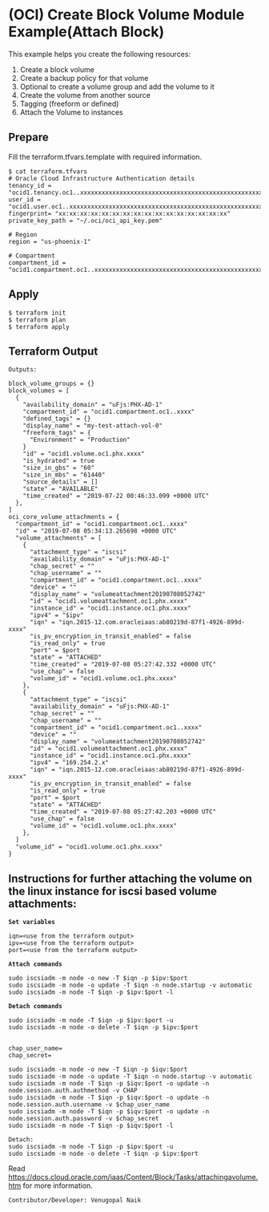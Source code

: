 # (OCI) Create Block Volume Module Example(Attach Block)

This example helps you create the following resources:
1. Create a block volume
2. Create a backup policy for that volume
3. Optional to create a volume group and add the volume to it
4. Create the volume from another source
5. Tagging (freeform or defined)
6. Attach the Volume to instances


## Prepare

Fill the terraform.tfvars.template with required information.

```
$ cat terraform.tfvars
# Oracle Cloud Infrastructure Authentication details
tenancy_id = "ocid1.tenancy.oc1..xxxxxxxxxxxxxxxxxxxxxxxxxxxxxxxxxxxxxxxxxxxxxxxxxxxxxxxxxxxx"
user_id = "ocid1.user.oc1..xxxxxxxxxxxxxxxxxxxxxxxxxxxxxxxxxxxxxxxxxxxxxxxxxxxxxxxxxxxx"
fingerprint= "xx:xx:xx:xx:xx:xx:xx:xx:xx:xx:xx:xx:xx:xx:xx:xx"
private_key_path = "~/.oci/oci_api_key.pem"

# Region
region = "us-phoenix-1"

# Compartment
compartment_id = "ocid1.compartment.oc1..xxxxxxxxxxxxxxxxxxxxxxxxxxxxxxxxxxxxxxxxxxxxxxxxxxxxxxxxxxxx"
```

## Apply

```
$ terraform init
$ terraform plan
$ terraform apply
```
## Terraform Output

```
Outputs:

block_volume_groups = {}
block_volumes = [
  {
    "availability_domain" = "uFjs:PHX-AD-1"
    "compartment_id" = "ocid1.compartment.oc1..xxxx"
    "defined_tags" = {}
    "display_name" = "my-test-attach-vol-0"
    "freeform_tags" = {
      "Environment" = "Production"
    }
    "id" = "ocid1.volume.oc1.phx.xxxx"
    "is_hydrated" = true
    "size_in_gbs" = "60"
    "size_in_mbs" = "61440"
    "source_details" = []
    "state" = "AVAILABLE"
    "time_created" = "2019-07-22 00:46:33.099 +0000 UTC"
  },
]
oci_core_volume_attachments = {
  "compartment_id" = "ocid1.compartment.oc1..xxxx"
  "id" = "2019-07-08 05:34:13.265698 +0000 UTC"
  "volume_attachments" = [
    {
      "attachment_type" = "iscsi"
      "availability_domain" = "uFjs:PHX-AD-1"
      "chap_secret" = ""
      "chap_username" = ""
      "compartment_id" = "ocid1.compartment.oc1..xxxx"
      "device" = ""
      "display_name" = "volumeattachment20190708052742"
      "id" = "ocid1.volumeattachment.oc1.phx.xxxx"
      "instance_id" = "ocid1.instance.oc1.phx.xxxx"
      "ipv4" = "$ipv"
      "iqn" = "iqn.2015-12.com.oracleiaas:ab80219d-87f1-4926-899d-xxxx"
      "is_pv_encryption_in_transit_enabled" = false
      "is_read_only" = true
      "port" = $port
      "state" = "ATTACHED"
      "time_created" = "2019-07-08 05:27:42.332 +0000 UTC"
      "use_chap" = false
      "volume_id" = "ocid1.volume.oc1.phx.xxxx"
    },
    {
      "attachment_type" = "iscsi"
      "availability_domain" = "uFjs:PHX-AD-1"
      "chap_secret" = ""
      "chap_username" = ""
      "compartment_id" = "ocid1.compartment.oc1..xxxx"
      "device" = ""
      "display_name" = "volumeattachment20190708052742"
      "id" = "ocid1.volumeattachment.oc1.phx.xxxx"
      "instance_id" = "ocid1.instance.oc1.phx.xxxx"
      "ipv4" = "169.254.2.x"
      "iqn" = "iqn.2015-12.com.oracleiaas:ab80219d-87f1-4926-899d-xxxx"
      "is_pv_encryption_in_transit_enabled" = false
      "is_read_only" = true
      "port" = $port
      "state" = "ATTACHED"
      "time_created" = "2019-07-08 05:27:42.203 +0000 UTC"
      "use_chap" = false
      "volume_id" = "ocid1.volume.oc1.phx.xxxx"
    },
  ]
  "volume_id" = "ocid1.volume.oc1.phx.xxxx"
}
```

## Instructions for further attaching the volume on the linux instance for iscsi based volume attachments:

**`Set variables`**
```
iqn=<use from the terraform output>
ipv=<use from the terraform output>
port=<use from the terraform output>
```
**`Attach commands`**
```
sudo iscsiadm -m node -o new -T $iqn -p $ipv:$port
sudo iscsiadm -m node -o update -T $iqn -n node.startup -v automatic
sudo iscsiadm -m node -T $iqn -p $ipv:$port -l
```
**`Detach commands`**
```
sudo iscsiadm -m node -T $iqn -p $ipv:$port -u
sudo iscsiadm -m node -o delete -T $iqn -p $ipv:$port


chap_user_name=
chap_secret=

sudo iscsiadm -m node -o new -T $iqn -p $iqv:$port
sudo iscsiadm -m node -o update -T $iqn -n node.startup -v automatic
sudo iscsiadm -m node -T $iqn -p $iqv:$port -o update -n node.session.auth.authmethod -v CHAP
sudo iscsiadm -m node -T $iqn -p $iqv:$port -o update -n node.session.auth.username -v $chap_user_name
sudo iscsiadm -m node -T $iqn -p $iqv:$port -o update -n node.session.auth.password -v $chap_secret
sudo iscsiadm -m node -T $iqn -p $iqv:$port -l

Detach:
sudo iscsiadm -m node -T $iqn -p $ipv:$port -u
sudo iscsiadm -m node -o delete -T $iqn -p $ipv:$port

```

Read https://docs.cloud.oracle.com/iaas/Content/Block/Tasks/attachingavolume.htm for more information.
```
Contributor/Developer: Venugopal Naik
```
